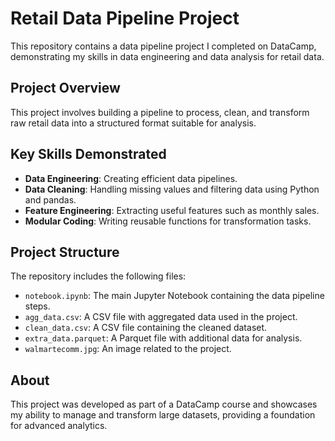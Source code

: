 # Retail Data Pipeline Project

This repository contains a data pipeline project I completed on DataCamp, demonstrating my skills in data engineering and data analysis for retail data.

## Project Overview

This project involves building a pipeline to process, clean, and transform raw retail data into a structured format suitable for analysis.

## Key Skills Demonstrated

- **Data Engineering**: Creating efficient data pipelines.
- **Data Cleaning**: Handling missing values and filtering data using Python and pandas.
- **Feature Engineering**: Extracting useful features such as monthly sales.
- **Modular Coding**: Writing reusable functions for transformation tasks.

## Project Structure

The repository includes the following files:

- `notebook.ipynb`: The main Jupyter Notebook containing the data pipeline steps.
- `agg_data.csv`: A CSV file with aggregated data used in the project.
- `clean_data.csv`: A CSV file containing the cleaned dataset.
- `extra_data.parquet`: A Parquet file with additional data for analysis.
- `walmartecomm.jpg`: An image related to the project.

## About

This project was developed as part of a DataCamp course and showcases my ability to manage and transform large datasets, providing a foundation for advanced analytics.
